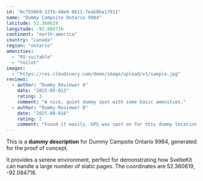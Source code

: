 ```yaml
---
id: "0c7550b9-32fb-40e9-8611-7eab8ba17911"
name: "Dummy Campsite Ontario 9984"
latitude: 52.360619
longitude: -92.084716
continent: "north-america"
country: "canada"
region: "ontario"
amenities:
  - "RV-suitable"
  - "toilet"
images:
  - "https://res.cloudinary.com/demo/image/upload/v1/sample.jpg"
reviews:
  - author: "Dummy Reviewer A"
    date: "2025-05-013"
    rating: 3
    comment: "A nice, quiet dummy spot with some basic amenities."
  - author: "Dummy Reviewer B"
    date: "2025-08-016"
    rating: 2
    comment: "Found it easily. GPS was spot on for this dummy location."
---
```


This is a **dummy description** for Dummy Campsite Ontario 9984, generated for the proof of concept.

It provides a serene environment, perfect for demonstrating how SvelteKit can handle a large number of static pages. The coordinates are 52.360619, -92.084716.
